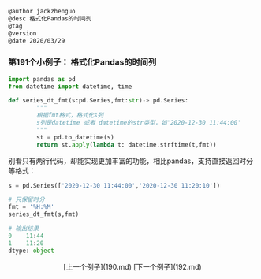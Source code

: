
```markdown
@author jackzhenguo
@desc 格式化Pandas的时间列
@tag
@version 
@date 2020/03/29
```

### 第191个小例子： 格式化Pandas的时间列



```python
import pandas as pd 
from datetime import datetime, time 

def series_dt_fmt(s:pd.Series,fmt:str)-> pd.Series: 
        """
        根据fmt格式，格式化s列
        s列是datetime 或者 datetime的str类型，如'2020-12-30 11:44:00' 
        """
        st = pd.to_datetime(s)
        return st.apply(lambda t: datetime.strftime(t,fmt))
```

别看只有两行代码，却能实现更加丰富的功能，相比pandas，支持直接返回时分等格式：

```python
s = pd.Series(['2020-12-30 11:44:00','2020-12-30 11:20:10'])

# 只保留时分
fmt = '%H:%M'
series_dt_fmt(s,fmt)

# 输出结果
0    11:44
1    11:20
dtype: object
```

<center>[上一个例子](190.md)    [下一个例子](192.md)</center>